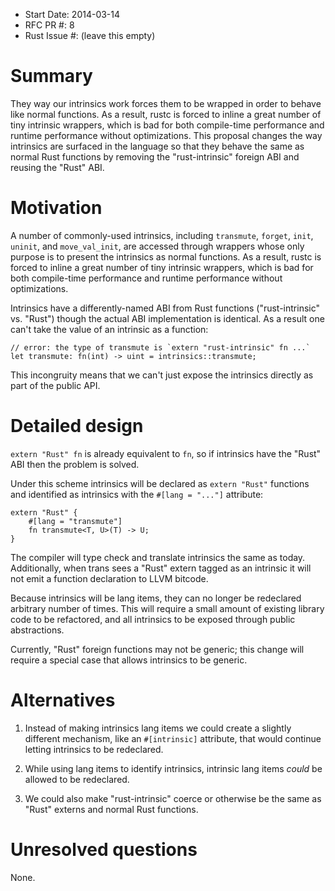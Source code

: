 - Start Date: 2014-03-14
- RFC PR #: 8
- Rust Issue #: (leave this empty)

# Summary

They way our intrinsics work forces them to be wrapped in order to
behave like normal functions. As a result, rustc is forced to inline a
great number of tiny intrinsic wrappers, which is bad for both
compile-time performance and runtime performance without
optimizations. This proposal changes the way intrinsics are surfaced
in the language so that they behave the same as normal Rust functions
by removing the "rust-intrinsic" foreign ABI and reusing the "Rust"
ABI.

# Motivation

A number of commonly-used intrinsics, including `transmute`, `forget`,
`init`, `uninit`, and `move_val_init`, are accessed through wrappers
whose only purpose is to present the intrinsics as normal functions.
As a result, rustc is forced to inline a great number of tiny
intrinsic wrappers, which is bad for both compile-time performance and
runtime performance without optimizations.

Intrinsics have a differently-named ABI from Rust functions
("rust-intrinsic" vs. "Rust") though the actual ABI implementation is
identical.  As a result one can't take the value of an intrinsic as a
function:

```
// error: the type of transmute is `extern "rust-intrinsic" fn ...`
let transmute: fn(int) -> uint = intrinsics::transmute;
```

This incongruity means that we can't just expose the intrinsics
directly as part of the public API.

# Detailed design

`extern "Rust" fn` is already equivalent to `fn`, so if intrinsics
have the "Rust" ABI then the problem is solved.

Under this scheme intrinsics will be declared as `extern "Rust"` functions
and identified as intrinsics with the `#[lang = "..."]` attribute:

```
extern "Rust" {
    #[lang = "transmute"]
    fn transmute<T, U>(T) -> U;
}
```

The compiler will type check and translate intrinsics the same as today.
Additionally, when trans sees a "Rust" extern tagged as an intrinsic
it will not emit a function declaration to LLVM bitcode.

Because intrinsics will be lang items, they can no longer be redeclared
arbitrary number of times. This will require a small amount of existing
library code to be refactored, and all intrinsics to be exposed through public
abstractions.

Currently, "Rust" foreign functions may not be generic; this change
will require a special case that allows intrinsics to be generic.

# Alternatives

1. Instead of making intrinsics lang items we could create a slightly
different mechanism, like an `#[intrinsic]` attribute, that would
continue letting intrinsics to be redeclared.

2. While using lang items to identify intrinsics, intrinsic lang items
*could* be allowed to be redeclared.

3. We could also make "rust-intrinsic" coerce or otherwise be the same
as "Rust" externs and normal Rust functions.

# Unresolved questions

None.
